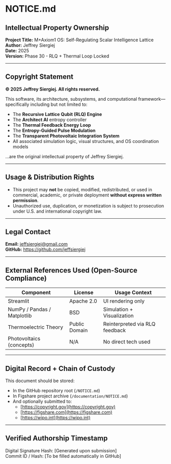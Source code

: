 # NOTICE.md

## Intellectual Property Ownership

**Project Title:** M+Axiom1 OS: Self-Regulating Scalar Intelligence Lattice  
**Author:** Jeffrey Siergiej  
**Date:** 2025  
**Version:** Phase 30 - RLQ + Thermal Loop Locked

---

## Copyright Statement

**© 2025 Jeffrey Siergiej. All rights reserved.**

This software, its architecture, subsystems, and computational framework—specifically including but not limited to:

- The **Recursive Lattice Qubit (RLQ) Engine**
- The **Architect AI** entropy controller
- The **Thermal Feedback Energy Loop**
- The **Entropy-Guided Pulse Modulation**
- The **Transparent Photovoltaic Integration System**
- All associated simulation logic, visual structures, and OS coordination models

…are the original intellectual property of Jeffrey Siergiej.

---

## Usage & Distribution Rights

- This project may **not** be copied, modified, redistributed, or used in commercial, academic, or private deployment **without express written permission**.
- Unauthorized use, duplication, or monetization is subject to prosecution under U.S. and international copyright law.

---

## Legal Contact

**Email:** jeffsiergiej@gmail.com  
**GitHub:** https://github.com/jeffsiergiej

---

## External References Used (Open-Source Compliance)

| Component                | License       | Usage Context                  |
|--------------------------|---------------|--------------------------------|
| Streamlit                | Apache 2.0    | UI rendering only              |
| NumPy / Pandas / Matplotlib | BSD        | Simulation + Visualization     |
| Thermoelectric Theory    | Public Domain | Reinterpreted via RLQ feedback |
| Photovoltaics (concepts) | N/A           | No direct tech used            |

---

## Digital Record + Chain of Custody

This document should be stored:
- In the GitHub repository root (`/NOTICE.md`)
- In Figshare project archive (`/documentation/NOTICE.md`)
- And optionally submitted to:
  - [https://copyright.gov](https://copyright.gov)
  - [https://figshare.com](https://figshare.com)
  - [https://wipo.int](https://wipo.int)

---

## Verified Authorship Timestamp

Digital Signature Hash: [Generated upon submission]  
Commit ID / Hash: [To be filled automatically in GitHub]